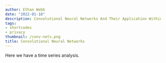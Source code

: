 ```yaml
---
author: Ethan Webb
date: "2022-01-18"
description: Convolutional Neural Networks And Their Application Within Image Categorisation
tags:
- shortcodes
- privacy
thumbnail: /conv-nets.png
title: Convolutional Neural Networks
---
```


Here we have a time series analysis.

